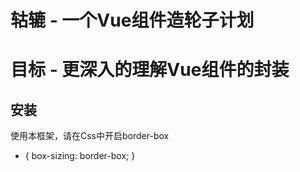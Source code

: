 # 轱辘 - 一个Vue组件造轮子计划
# 目标 - 更深入的理解Vue组件的封装

## 安装
使用本框架，请在Css中开启border-box

* { box-sizing: border-box; }


